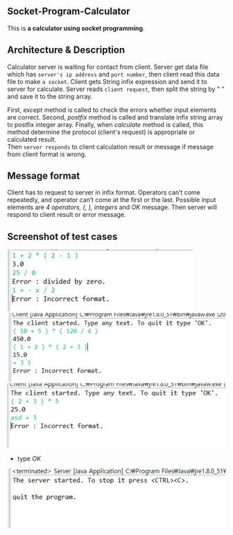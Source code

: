 ## Socket-Program-Calculator

This is **a calculator using socket programming**.

## Architecture & Description
Calculator server is waiting for contact from client. Server get data file which has `server's ip address` and `port number`, then client read this data file to make `a socket`. Client gets String infix expression and send it to server for calculate. Server reads `client request`, then split the string by " " and save it to the string array.  

First, *except* method is called to check the errors whether input elements are correct. Second, *postfix* method is called and translate infix string array to postfix integer array. Finally, when *calculate* method is called, this method determine the protocol (client's request) is appropriate or calculated result.  
Then `server responds` to client calculation result or message if message from client format is wrong.  

## Message format
Client has to request to server in infix format. Operators can’t come repeatedly, and operator can’t come at the first or the last. Possible input elements are *4 operators, (, ), integers* and *OK* message. Then server will respond to client result or error message.  

## Screenshot of test cases
![cal1](./img/cal1.jpg) ![cal2](./img/cal2.jpg) ![cal3](./img/cal3.jpg)  

- type *OK*

![cal4](./img/cal4.jpg)
